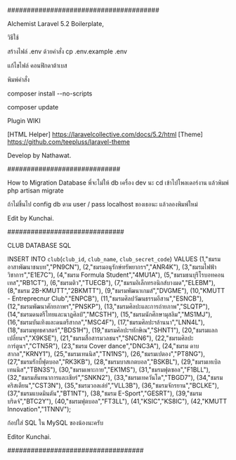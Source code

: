 #######################################

Alchemist
Laravel 5.2 Boilerplate,


วิธีใช้

สร้างไฟล์ .env ด้วยคำสั่ง cp .env.example .env

แก้ไขไฟล์ คอนฟิกดาต้าเบส



พิมพ์คำสั่ง

composer install --no-scripts

composer update


Plugin WIKI

[HTML Helper] https://laravelcollective.com/docs/5.2/html
[Theme] https://github.com/teepluss/laravel-theme

Develop by Nathawat.


#############################

How to Migration Database พี่จะไม่ให้ db เครื่อง dev นะ
cd เข้าไปโพลเดอร์งาน แล้วพิมพ์ 
php artisan migrate 

ถ้าไม่ขึ้นไป config db ตาม user / pass localhost ของเธอนะ 
แล้วลองพิมพ์ใหม่ 

Edit by Kunchai.

##############################

CLUB DATABASE SQL 

INSERT INTO `club`(`club_id`, `club_name`, `club_secret_code`) VALUES 
(1,"ชมรมอาสาพัฒนาชนบท","PN9CN"),
(2,"ชมรมอนุรักษ์ทรัพยากรฯ","ANR4K"),
(3,"ชมรมไฟฟ้าวิชาการ","E1E7C"),
(4,"ชมรม Formula Student","4MU1A"),
(5,"ชมรมธนบุรีโรบอทคอนเทส","RB1CT"),
(6,"ชมรมติว","TUECB"),
(7,"ชมรมอิเล็กทรอนิกส์บางมด","ELEBM"),
(8,"ชมรม 2B-KMUTT","2BKMTT"),
(9,"ชมรมพัฒนาเกมส์","DVGME"),
(10,"KMUTT - Entreprecnur Club","ENPCB"),
(11,"ชมรมศิลปวัฒนธรรมอีสาน","ESNCB"),
(12,"ชมรมพัฒนาศักยภาพฯ","PNSKP"),
(13,"ชมรมศิลปะและการถ่ายภาพ","SLQTP"),
(14,"ชมรมดนตรีไทยและนาฎศิลป์","MCSTH"),
(15,"ชมรมนักศึกษามุสลิม","MS1MJ"),
(16,"ชมรมบันเทิงและดนตรีสากล","MSC4F"),
(17,"ชมรมศิลปะฯล้านนา","LNN4L"),
(18,"ชมรมพุทธศาสตร์","BDS1H"),
(19,"ชมรมศิลปะฯทักษิณ","SHNT1"),
(20,"ชมรมแลกเปลี่ยนฯ","X9KSE"),
(21,"ชมรมสื่อสารมวลชนฯ","SNCN6"),
(22,"ชมรมศิลปะการ์ตูนฯ","CTN5R"),
(23,"ชมรม Cover dance","DNC3A"),
(24,"ชมรม ดาบสากล","KRNY1"),
(25,"ชมรมเทนนิส","TN1NS"),
(26,"ชมรมเปตอง","PT8NG"),
(27,"ชมรมรักบี้ฟุตบอล","RK3KB"),
(28,"ชมรมบาสเกตบอล","BSKBL"),
(29,"ชมรมเทเบิลเทนนิส","TBN3S"),
(30,"ชมรมเพาะกาย","EK1MS"),
(31,"ชมรมฟุตซอล","F1BLL"),
(32,"ชมรมสันทนาการและเชียร์","SNKN2"),
(33,"ชมรมเทควันโด","TBGD7"),
(34,"ชมรมคริสเตียน","CST3N"),
(35,"ชมรมวอลเล่ย์","VLL3B"),
(36,"ชมรมจักรยาน","BCLKE"),
(37,"ชมรมแบดมินตัน","BT1NT"),
(38,"ชมรม E-Sport","GESRT"),
(39,"ชมรมบริดจ์","BTC2Y"),
(40,"ชมรมฟุตบอล","FT3LL"),
(41,"KSIC","KS8IC"),
(42,"KMUTT Innovation","1TNNV");

ก้อปใส่ SQL ใน MySQL ของน้องนะครับ 

Editor Kunchai. 

###################################
